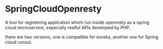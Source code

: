 # SpringCloudOpenresty

A tool for registering application which run inside openresty as a spring cloud microservice, especially restful APIs developed by PHP. 

there are  two versions, one is compatible for eureka, another one for Spring cloud consul.
